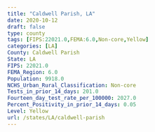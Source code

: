 ```yaml
---
title: "Caldwell Parish, LA"
date: 2020-10-12
draft: false
type: county
tags: [FIPS:22021.0,FEMA:6.0,Non-core,Yellow]
categories: [LA]
County: Caldwell Parish
State: LA
FIPS: 22021.0
FEMA_Region: 6.0
Population: 9918.0
NCHS_Urban_Rural_Classification: Non-core
Tests_in_prior_14_days: 201.0
Fourteen_day_test_rate_per_100000: 2027.0
Percent_Positivity_in_prior_14_days: 0.05
Level: Yellow
url: /states/LA/caldwell-parish
---
```



